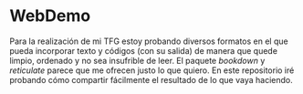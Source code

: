 # WebDemo
Para la realización de mi TFG estoy probando diversos formatos en el que pueda incorporar texto y códigos (con su salida) de manera que quede limpio, ordenado y no sea insufrible de leer. El paquete _bookdown_ y _reticulate_ parece que me ofrecen justo lo que quiero. 
En este repositorio iré probando cómo compartir fácilmente el resultado de lo que vaya haciendo.
